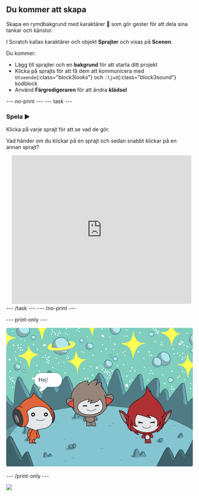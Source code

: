 ## Du kommer att skapa

Skapa en rymdbakgrund med karaktärer 👾 som gör gester för att dela sina tankar och känslor.

I Scratch kallas karaktärer och objekt **Sprajter** och visas på **Scenen**.

Du kommer:
+ Lägg till sprajter och en **bakgrund** för att starta ditt projekt
+ Klicka på sprajts för att få dem att kommunicera med `Utseende`{:class="block3looks"} och `:ljud`{:class="block3sound"} kodblock
+ Använd **Färgredigeraren** för att ändra **klädsel**

--- no-print ---
--- task ---
### Spela ▶️
<div style="display: flex; flex-wrap: wrap">
<div style="flex-basis: 175px; flex-grow: 1">  
Klicka på varje sprajt för att se vad de gör. 

Vad händer om du klickar på en sprajt och sedan snabbt klickar på en annan sprajt?
</div>
<div class="scratch-preview" style="margin-left: 15px;">
  <iframe allowtransparency="true" width="485" height="402" src="https://scratch.mit.edu/projects/embed/827154361/?autostart=false" frameborder="0"></iframe>
</div>
</div>
--- /task ---
--- /no-print ---

--- print-only ---

![Det färdiga projektet.](images/showcase_static.png)

--- /print-only ---

![](https://code.org/api/hour/begin_raspi_space.png)

